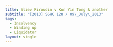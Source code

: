 ```yaml
---
title: Aliev Firoudin v Kon Yin Tong & another
subtitle: "[2013] SGHC 128 / 09\_July\_2013"
tags:
  - Insolvency
  - Winding up
  - Liquidator
layout: single
---
```


